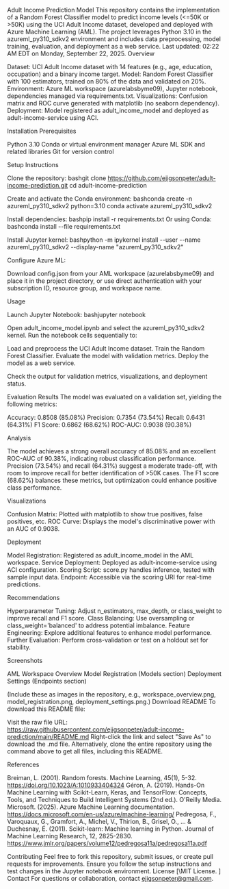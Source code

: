 Adult Income Prediction Model
This repository contains the implementation of a Random Forest Classifier model to predict income levels (<=50K or >50K) using the UCI Adult Income dataset, developed and deployed with Azure Machine Learning (AML). The project leverages Python 3.10 in the azureml_py310_sdkv2 environment and includes data preprocessing, model training, evaluation, and deployment as a web service. Last updated: 02:22 AM EDT on Monday, September 22, 2025.
Overview

Dataset: UCI Adult Income dataset with 14 features (e.g., age, education, occupation) and a binary income target.
Model: Random Forest Classifier with 100 estimators, trained on 80% of the data and validated on 20%.
Environment: Azure ML workspace (azurelabsbyme09), Jupyter notebook, dependencies managed via requirements.txt.
Visualizations: Confusion matrix and ROC curve generated with matplotlib (no seaborn dependency).
Deployment: Model registered as adult_income_model and deployed as adult-income-service using ACI.

Installation
Prerequisites

Python 3.10
Conda or virtual environment manager
Azure ML SDK and related libraries
Git for version control

Setup Instructions

Clone the repository:
bashgit clone https://github.com/ejigsonpeter/adult-income-prediction.git
cd adult-income-prediction

Create and activate the Conda environment:
bashconda create -n azureml_py310_sdkv2 python=3.10
conda activate azureml_py310_sdkv2

Install dependencies:
bashpip install -r requirements.txt
Or using Conda:
bashconda install --file requirements.txt

Install Jupyter kernel:
bashpython -m ipykernel install --user --name azureml_py310_sdkv2 --display-name "azureml_py310_sdkv2"

Configure Azure ML:

Download config.json from your AML workspace (azurelabsbyme09) and place it in the project directory, or use direct authentication with your subscription ID, resource group, and workspace name.



Usage

Launch Jupyter Notebook:
bashjupyter notebook

Open adult_income_model.ipynb and select the azureml_py310_sdkv2 kernel.
Run the notebook cells sequentially to:

Load and preprocess the UCI Adult Income dataset.
Train the Random Forest Classifier.
Evaluate the model with validation metrics.
Deploy the model as a web service.


Check the output for validation metrics, visualizations, and deployment status.

Evaluation Results
The model was evaluated on a validation set, yielding the following metrics:

Accuracy: 0.8508 (85.08%)
Precision: 0.7354 (73.54%)
Recall: 0.6431 (64.31%)
F1 Score: 0.6862 (68.62%)
ROC-AUC: 0.9038 (90.38%)

Analysis

The model achieves a strong overall accuracy of 85.08% and an excellent ROC-AUC of 90.38%, indicating robust classification performance.
Precision (73.54%) and recall (64.31%) suggest a moderate trade-off, with room to improve recall for better identification of >50K cases.
The F1 score (68.62%) balances these metrics, but optimization could enhance positive class performance.

Visualizations

Confusion Matrix: Plotted with matplotlib to show true positives, false positives, etc.
ROC Curve: Displays the model's discriminative power with an AUC of 0.9038.

Deployment

Model Registration: Registered as adult_income_model in the AML workspace.
Service Deployment: Deployed as adult-income-service using ACI configuration.
Scoring Script: score.py handles inference, tested with sample input data.
Endpoint: Accessible via the scoring URI for real-time predictions.

Recommendations

Hyperparameter Tuning: Adjust n_estimators, max_depth, or class_weight to improve recall and F1 score.
Class Balancing: Use oversampling or class_weight='balanced' to address potential imbalance.
Feature Engineering: Explore additional features to enhance model performance.
Further Evaluation: Perform cross-validation or test on a holdout set for stability.

Screenshots

AML Workspace Overview
Model Registration (Models section)
Deployment Settings (Endpoints section)

(Include these as images in the repository, e.g., workspace_overview.png, model_registration.png, deployment_settings.png.)
Download README
To download this README file:

Visit the raw file URL: https://raw.githubusercontent.com/ejigsonpeter/adult-income-prediction/main/README.md
Right-click the link and select "Save As" to download the .md file.
Alternatively, clone the entire repository using the command above to get all files, including this README.

References

Breiman, L. (2001). Random forests. Machine Learning, 45(1), 5-32. https://doi.org/10.1023/A:1010933404324
Géron, A. (2019). Hands-On Machine Learning with Scikit-Learn, Keras, and TensorFlow: Concepts, Tools, and Techniques to Build Intelligent Systems (2nd ed.). O'Reilly Media.
Microsoft. (2025). Azure Machine Learning documentation. https://docs.microsoft.com/en-us/azure/machine-learning/
Pedregosa, F., Varoquaux, G., Gramfort, A., Michel, V., Thirion, B., Grisel, O., ... & Duchesnay, É. (2011). Scikit-learn: Machine learning in Python. Journal of Machine Learning Research, 12, 2825-2830. https://www.jmlr.org/papers/volume12/pedregosa11a/pedregosa11a.pdf

Contributing
Feel free to fork this repository, submit issues, or create pull requests for improvements. Ensure you follow the setup instructions and test changes in the Jupyter notebook environment.
License
[\MIT License. ]
Contact
For questions or collaboration, contact ejigsonpeter@gmail.com.